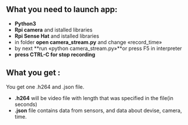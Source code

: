 **What you need to launch app:**
------------------
* **Python3**
* **Rpi camera** and istalled libraries 
* **Rpi Sense Hat** and istalled libraries 
* in folder **open camera_stream.py** and change «record_time» 
* by next **run «python camera_stream.py»**or press F5 in interpreter
* **press CTRL-C for stop recording**

**What you get :**
------------------
You get one .h264 and .json file.
* **.h264** will be video file with length that was specified in the file(in seconds)
* **.json** file contains data from sensors, and data about devise, camera, time.


